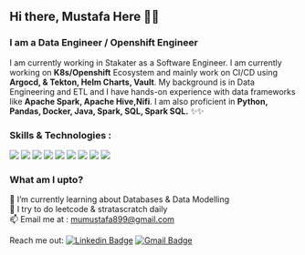 ## Hi there, Mustafa Here 👋👋

### I am a Data Engineer / Openshift Engineer

I am currently working in Stakater as a Software Engineer. I am currently working on **K8s/Openshift** Ecosystem and mainly work on CI/CD using **Argocd, & Tekton, Helm Charts, Vault**. My background is in Data Engineering and ETL and I have hands-on experience with data frameworks like **Apache Spark, Apache Hive,Nifi**. I am also proficient in **Python, Pandas, Docker, Java, Spark, SQL, Spark SQL.** ✨✨

### Skills & Technologies :
  <p>
    <img src="https://img.shields.io/badge/-Visual%20Studio%20Code-23A9F2?style=flat-square&logo=Visual%20Studio%20Code&logoColor=white"/>
    <img src="https://img.shields.io/badge/Python-3776AB?style=flat-square&logo=python&logoColor=white"/>
    <img src="https://img.shields.io/badge/Apache_Spark-D3D3D3?style=flat-square&logo=apachespark&logoColor=#E35A16"/>
    <img src="https://img.shields.io/badge/-Slack-E01563?style=flat-square&logo=Slack&logoColor=white"/>
    <img src="https://img.shields.io/badge/Docker-2CA5E0?style=flat-square&logo=docker&logoColor=white"/>
    <img src="https://img.shields.io/badge/Helm-0F1689?style=flat-square&logo=Helm&labelColor=0F1689"/>
    <img src="https://img.shields.io/badge/kubernetes-326ce5.svg?&style=flat-square&logo=kubernetes&logoColor=white"/>
    <img src="https://img.shields.io/badge/Pandas-2C2D72?style=flat-square&logo=pandas&logoColor=white"/>
    <img src="https://img.shields.io/badge/MySQL-005C84?style=flat-square&logo=mysql&logoColor=white"/>
  </p>


### What am I upto?

🌱 I’m currently learning about Databases & Data Modelling  
🔭 I try to do leetcode & stratascratch daily  
📫 Email me at : mumustafa899@gmail.com

 
Reach me out: 
[![Linkedin Badge](https://img.shields.io/badge/-muhammadmustafa-blue?style=flat-square&logo=Linkedin&logoColor=white&link=https://www.linkedin.com/in/muhammad-mustafa-41576b1a4/)](https://www.linkedin.com/in/muhammad-mustafa-41576b1a4/)  [![Gmail Badge](https://img.shields.io/badge/-mumustafa899@gmail.com-c14438?style=flat-square&logo=Gmail&logoColor=white&link=mailto:mumustafa899@gmail.com)](mailto:mumustafa899@gmail.com)









<!--
**mustafa-be/mustafa-be** is a ✨ _special_ ✨ repository because its `README.md` (this file) appears on your GitHub profile.

Here are some ideas to get you started:

- 🔭 I’m currently working on ...
- 🌱 I’m currently learning ...
- 👯 I’m looking to collaborate on ...
- 🤔 I’m looking for help with ...
- 💬 Ask me about ...
- 📫 How to reach me: ...
- 😄 Pronouns: ...
- ⚡ Fun fact: ...

<img src=""/>
-->
